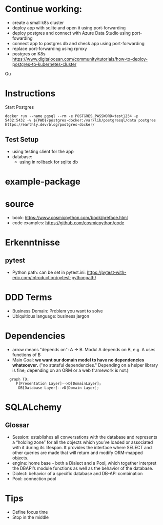 # Continue working:
- create a small k8s cluster
- deploy app with sqlite and open it using port-forwarding
- deploy postgres and connect with Azure Data Studio using port-fowarding
- connect app to postgres db and check app using port-forwarding
- replace port-forwarding using rproxy
- postgres on K8s https://www.digitalocean.com/community/tutorials/how-to-deploy-postgres-to-kubernetes-cluster

Gu
# Instructions
Start Postgres 
``````
docker run --name pgsql --rm -e POSTGRES_PASSWORD=test1234 -p 5432:5432 -v ${PWD}/postgres-docker:/var/lib/postgresql/data postgres
https://earthly.dev/blog/postgres-docker/
``````


## Test Setup
- using testing client for the app
- database: 
  - using in rollback for sqlite db


# example-package

# source
- book: https://www.cosmicpython.com/book/preface.html
- code examples: https://github.com/cosmicpython/code

# Erkenntnisse

## pytest

- Python path: can be set in pytest.ini: https://pytest-with-eric.com/introduction/pytest-pythonpath/


# DDD Terms
- Business Domain: Problem you want to solve
- Ubiquitious language: business jargon

# Dependencies
- arrow means "depends on": A -> B. Modul A depends on B, e.g. A uses functions of B
- Main Goal: __we want our domain model to have no dependencies whatsoever.__ ("no stateful dependencies." Depending on a helper library is fine; depending on an ORM or a web framework is not.)

```mermaid
  graph TD;
     P[Presentation Layer]-->D[DomainLayer];
      DB[Database Layer]-->D[Domain Layer];
```

# SQLALchemy
## Glossar
- Session: establishes all conversations with the database and represents a “holding zone” for all the objects which you’ve loaded or associated with it during its lifespan. It provides the interface where SELECT and other queries are made that will return and modify ORM-mapped objects.
- engine: home base - both a Dialect and a Pool, which together interpret the DBAPI’s module functions as well as the behavior of the database.
- Dialect: behavior of a specific database and DB-API combination
- Pool: connection pool

# Tips
- Define focus time
- Stop in the middle